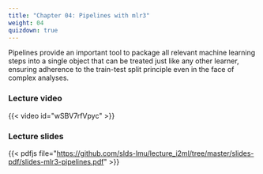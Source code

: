 ```yaml
---
title: "Chapter 04: Pipelines with mlr3"
weight: 04
quizdown: true
---
```

Pipelines provide an important tool to package all relevant machine learning steps into a single object that can be treated just like any other learner, ensuring adherence to the train-test split principle even in the face of complex analyses.

<!--more-->

### Lecture video

{{< video id="wSBV7rfVpyc" >}}

### Lecture slides

{{< pdfjs file="https://github.com/slds-lmu/lecture_i2ml/tree/master/slides-pdf/slides-mlr3-pipelines.pdf" >}}
